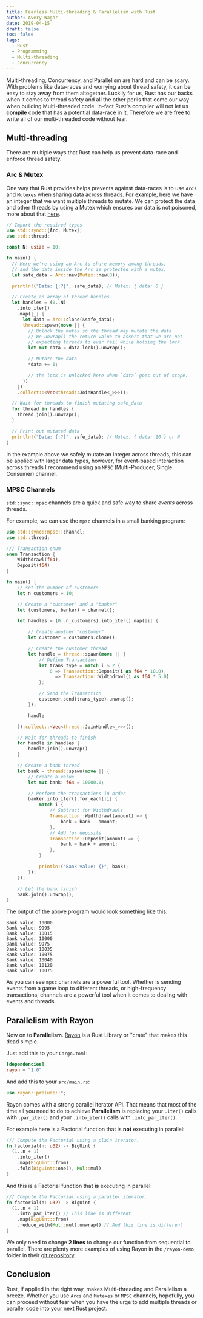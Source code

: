 ```yaml
---
title: Fearless Multi-threading & Parallelism with Rust
author: Avery Wagar
date: 2019-04-15
draft: false
toc: false
tags:
  - Rust
  - Programming
  - Multi-threading
  - Concurrency
---
```


Multi-threading, Concurrency, and Parallelism are hard and can be scary. With problems like data-races and worrying about thread safety, it can be easy to stay away from them altogether. Luckily for us, Rust has our backs when it comes to thread safety and all the other perils that come our way when building Multi-threaded code. In-fact Rust's compiler will not let us __compile__ code that has a potential data-race in it. Therefore we are free to write all of our multi-threaded code without fear.

## Multi-threading

There are multiple ways that Rust can help us prevent data-race and enforce thread safety. 

### Arc & Mutex

One way that Rust provides helps prevents against data-races is to use `Arcs` and `Mutexes` when sharing data across threads. For example, here we have an integer that we want multiple threads to mutate. We can protect the data and other threads by using a Mutex which ensures our data is not poisoned, more about that [here](https://doc.rust-lang.org/std/sync/struct.Mutex.html#poisoning). 

```rust
// Import the required types
use std::sync::{Arc, Mutex};
use std::thread;

const N: usize = 10;

fn main() {
  // Here we're using an Arc to share memory among threads, 
  // and the data inside the Arc is protected with a mutex.
  let safe_data = Arc::new(Mutex::new(0));

  println!("Data: {:?}", safe_data); // Mutex: { data: 0 }

  // Create an array of thread handles 
  let handles = (0..N)
    .into_iter()
    .map(|_| {
      let data = Arc::clone(&safe_data);
      thread::spawn(move || {
        // Unlock the mutex so the thread may mutate the data
        // We unwrap() the return value to assert that we are not       
        // expecting threads to ever fail while holding the lock.
        let mut data = data.lock().unwrap();

        // Mutate the data
        *data += 1;

        // the lock is unlocked here when `data` goes out of scope.
      })
    })
    .collect::<Vec<thread::JoinHandle<_>>>();  

  // Wait for threads to finish mutating safe_data
  for thread in handles {
    thread.join().unwrap();
  }

  // Print out mutated data
  println!("Data: {:?}", safe_data); // Mutex: { data: 10 } or N
}
```

In the example above we safely mutate an integer across threads, this can be applied with larger data types, however, for event-based interaction across threads I recommend using an `MPSC` (Multi-Producer, Single Consumer) channel.

### MPSC Channels

`std::sync::mpsc` channels are a quick and safe way to share _events_ across threads.

For example, we can use the `mpsc` channels in a small banking program:

```rust
use std::sync::mpsc::channel;
use std::thread;

/// Transaction enum
enum Transaction {
    Widthdrawl(f64),
    Deposit(f64)
}

fn main() {
    // set the number of customers
    let n_customers = 10;

    // Create a "customer" and a "banker"
    let (customers, banker) = channel();

    let handles = (0..n_customers).into_iter().map(|i| {

        // Create another "customer"
        let customer = customers.clone();

        // Create the customer thread
        let handle = thread::spawn(move || {
            // Define Transaction
            let trans_type = match i % 2 {
                0 => Transaction::Deposit(i as f64 * 10.0),
                _ => Transaction::Widthdrawl(i as f64 * 5.0)
            };

            // Send the Transaction
            customer.send(trans_type).unwrap();
        });

        handle

    }).collect::<Vec<thread::JoinHandle<_>>>();

    // Wait for threads to finish
    for handle in handles {
        handle.join().unwrap()
    }

    // Create a bank thread
    let bank = thread::spawn(move || {
        // Create a value
        let mut bank: f64 = 10000.0;

        // Perform the transactions in order
        banker.into_iter().for_each(|i| {
            match i {
                // Subtract for Widthdrawls 
                Transaction::Widthdrawl(amount) => {
                    bank = bank - amount;
                },
                // Add for deposits
                Transaction::Deposit(amount) => {
                    bank = bank + amount;
                },
            }

            println!("Bank value: {}", bank);
        });
    });

    // Let the bank finish
    bank.join().unwrap();
}
```

The output of the above program would look something like this: 
```
Bank value: 10000
Bank value: 9995
Bank value: 10015
Bank value: 10000
Bank value: 9975
Bank value: 10035
Bank value: 10075
Bank value: 10040
Bank value: 10120
Bank value: 10075
```

As you can see `mpsc` channels are a powerful tool. Whether is sending events from a game loop to different threads, or high-frequency transactions, channels are a powerful tool when it comes to dealing with events and threads.


## Parallelism with Rayon

Now on to __Parallelism__. [Rayon](https://github.com/rayon-rs/rayon) is a Rust Library or "crate" that makes this dead simple.

Just add this to your `Cargo.toml`:

```toml
[dependencies]
rayon = "1.0"
```

And add this to your `src/main.rs`: 

```rust
use rayon::prelude::*;
```

Rayon comes with a strong parallel iterator API. That means that most of the time all you need to do to achieve __Parallelism__ is replacing your `.iter()` calls with `.par_iter()` and your `.into_iter()` calls with `.into_par_iter()`.

For example here is a Factorial function that is __not__ executing in parallel:

```rust
/// Compute the Factorial using a plain iterator.
fn factorial(n: u32) -> BigUint {
  (1..n + 1)
    .into_iter()
    .map(BigUint::from)
    .fold(BigUint::one(), Mul::mul)
}
```

And this is a Factorial function that __is__ executing in parallel:

```rust
/// Compute the Factorial using a parallel iterator.
fn factorial(n: u32) -> BigUint {
  (1..n + 1)
    .into_par_iter() // This line is different
    .map(BigUint::from)
    .reduce_with(Mul::mul).unwrap() // And this line is different
}
```

We only need to change __2 lines__ to change our function from sequential to parallel. There are plenty more examples of using Rayon in the `/rayon-demo` folder in their [git repository](https://github.com/rayon-rs/rayon/tree/master/rayon-demo).

## Conclusion

Rust, if applied in the right way, makes Multi-threading and Parallelism a breeze. Whether you use `Arcs` and `Mutexes` or `MPSC` channels, hopefully, you can proceed without fear when you have the urge to add multiple threads or parallel code into your next Rust project.
